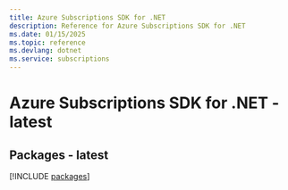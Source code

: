 ```yaml
---
title: Azure Subscriptions SDK for .NET
description: Reference for Azure Subscriptions SDK for .NET
ms.date: 01/15/2025
ms.topic: reference
ms.devlang: dotnet
ms.service: subscriptions
---
```

# Azure Subscriptions SDK for .NET - latest
## Packages - latest
[!INCLUDE [packages](subscriptions-index.md)]